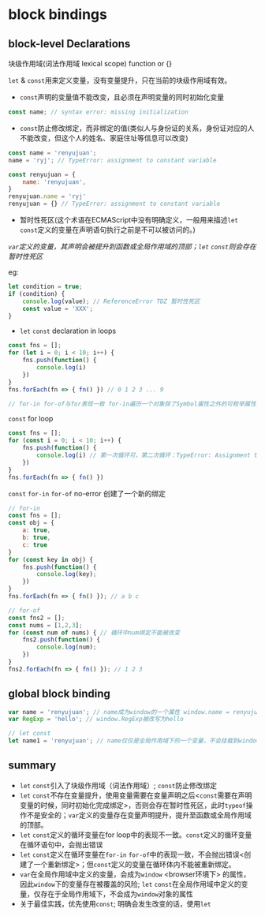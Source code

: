 # block bindings

## block-level Declarations

块级作用域(词法作用域 lexical scope) function or {}

`let` & `const`用来定义变量，没有变量提升，只在当前的块级作用域有效。

* `const`声明的变量值不能改变，且必须在声明变量的同时初始化变量

```javascript
const name; // syntax error: missing initialization
```

* `const`防止修改绑定，而非绑定的值(类似人与身份证的关系，身份证对应的人不能改变，但这个人的姓名、家庭住址等信息可以改变)

```javascript
const name = 'renyujuan';
name = 'ryj'; // TypeError: assignment to constant variable

const renyujuan = {
    name: 'renyujuan',
}
renyujuan.name = 'ryj'
renyujuan = {} // TypeError: assignment to constant variable
```

* 暂时性死区(这个术语在ECMAScript中没有明确定义，一般用来描述`let` `const`定义的变量在声明语句执行之前是不可以被访问的。)

*`var`定义的变量，其声明会被提升到函数或全局作用域的顶部；`let` `const`则会存在暂时性死区*

eg:
```javascript
let condition = true;
if (condition) {
    console.log(value); // ReferenceError TDZ 暂时性死区
    const value = 'XXX';
}
```

* `let` `const` declaration in loops

```javascript
const fns = [];
for (let i = 0; i < 10; i++) {
    fns.push(function() {
        console.log(i)
    })
}
fns.forEach(fn => { fn() }) // 0 1 2 3 ... 9

// for-in for-of与for表现一致 for-in遍历一个对象除了Symbol属性之外的可枚举属性 for-of遍历可迭代对象(iterator)
```

`const` for loop
```javascript
const fns = [];
for (const i = 0; i < 10; i++) {
    fns.push(function() {
        console.log(i) // 第一次循环可，第二次循环：TypeError: Assignment to constant variable
    })
}
fns.forEach(fn => { fn() })
```

`const` `for-in` `for-of` no-error 创建了一个新的绑定
```javascript
// for-in
const fns = [];
const obj = {
    a: true,
    b: true,
    c: true
}
for (const key in obj) {
    fns.push(function() {
        console.log(key);
    })
}
fns.forEach(fn => { fn() }); // a b c

// for-of
const fns2 = [];
const nums = [1,2,3];
for (const num of nums) { // 循环中num绑定不能被改变
    fns2.push(function() {
        console.log(num);
    })
}
fns2.forEach(fn => { fn() }); // 1 2 3
```

## global block binding

```javascript
var name = 'renyujuan'; // name成为window的一个属性 window.name = renyujuan
var RegExp = 'hello'; // window.RegExp被改写为hello

// let const
let name1 = 'renyujuan'; // name仅仅是全局作用域下的一个变量，不会挂载到window下
```

## summary

- `let` `const`引入了块级作用域（词法作用域）; `const`防止修改绑定
- `let` `const`不存在变量提升，使用变量需要在变量声明之后<`const`需要在声明变量的时候，同时初始化完成绑定>，否则会存在暂时性死区<TDZ>，此时`typeof`操作不是安全的；`var`定义的变量存在变量声明提升，提升至函数或全局作用域的顶部。
- `let` `const`定义的循环变量在for loop中的表现不一致。`const`定义的循环变量在循环语句中，会抛出错误
- `let` `const`定义在循环变量在`for-in` `for-of`中的表现一致，不会抛出错误<创建了一个重新绑定>；但`const`定义的变量在循环体内不能被重新绑定。
- `var`在全局作用域中定义的变量，会成为`window` <browser环境下> 的属性，因此`window`下的变量存在被覆盖的风险; `let` `const`在全局作用域中定义的变量，仅存在于全局作用域下，不会成为`window`对象的属性
- 关于最佳实践，优先使用`const`; 明确会发生改变的话，使用`let`